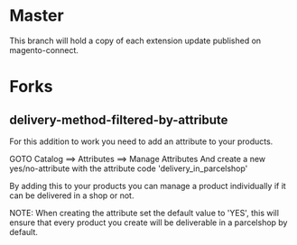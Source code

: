 Master
======

This branch will hold a copy of each extension update published on magento-connect.

Forks
=====

delivery-method-filtered-by-attribute
-------------------------------------

For this addition to work you need to add an attribute to your products.

GOTO Catalog ==> Attributes ==> Manage Attributes
And create a new yes/no-attribute with the attribute code 'delivery_in_parcelshop'

By adding this to your products you can manage a product individually if it can be delivered in a shop or not.

NOTE: When creating the attribute set the default value to 'YES', 
this will ensure that every product you create will be deliverable in a parcelshop by default.